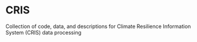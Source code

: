 # CRIS
Collection of code, data, and descriptions for Climate Resilience Information System (CRIS) data processing
